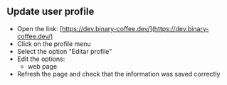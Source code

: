 ## Update user profile

  - Open the link: [https://dev.binary-coffee.dev/](https://dev.binary-coffee.dev/)
  - Click on the profile menu
  - Select the option "Editar profile"
  - Edit the options:
    - web page
  - Refresh the page and check that the information was saved correctly
